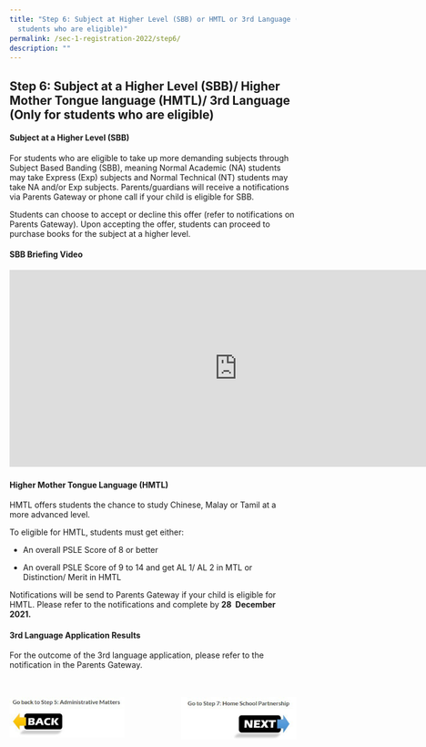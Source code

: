 ```yaml
---
title: "Step 6: Subject at Higher Level (SBB) or HMTL or 3rd Language (Only for
  students who are eligible)"
permalink: /sec-1-registration-2022/step6/
description: ""
---
```

## Step 6: Subject at a Higher Level (SBB)/ Higher Mother Tongue language (HMTL)/ 3rd Language (Only for students who are eligible)

#### Subject at a Higher Level (SBB)

For students who are eligible to take up more demanding subjects through Subject Based Banding (SBB), meaning Normal Academic (NA) students may take Express (Exp) subjects and Normal Technical (NT) students may take NA and/or Exp subjects. Parents/guardians will receive a notifications via Parents Gateway or phone call if your child is eligible for SBB.

Students can choose to accept or decline this offer (refer to notifications on Parents Gateway). Upon accepting the offer, students can proceed to purchase books for the subject at a higher level.

#### SBB Briefing Video

<iframe width="800" height="346" src="https://www.youtube.com/embed/O_nPGPMVoTo" title="SBB Briefing for Parents" frameborder="0" allow="accelerometer; autoplay; clipboard-write; encrypted-media; gyroscope; picture-in-picture" allowfullscreen></iframe>

#### Higher Mother Tongue Language (HMTL)

HMTL offers students the chance to study Chinese, Malay or Tamil at a more advanced level.

To eligible for HMTL, students must get either:

*  An overall PSLE Score of 8 or better

*  An overall PSLE Score of 9 to 14 and get AL 1/ AL 2 in MTL or Distinction/ Merit in HMTL

Notifications will be send to Parents Gateway if your child is eligible for HMTL. Please refer to the notifications and complete by **28  December 2021.**

#### 3rd Language Application Results

For the outcome of the 3rd language application, please refer to the notification in the Parents Gateway.
<br><br><br>

<p><a href="https://www.ezhishi.net/CKPSebook2022/">
<img style="width:40%" align=left src="/images/photo1670138779.jpeg">
</a></p>

<p><a href="https://www.ezhishi.net/CKPSebook2022/">
<img style="width:40%" align=right src="/images/photo1670138785.jpeg">
</a></p>
